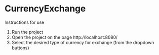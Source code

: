 # CurrencyExchange
Instructions for use

1) Run the project
2) Open the project on the page http://localhost:8080/
3) Select the desired type of currency for exchange (from the dropdown buttons)
